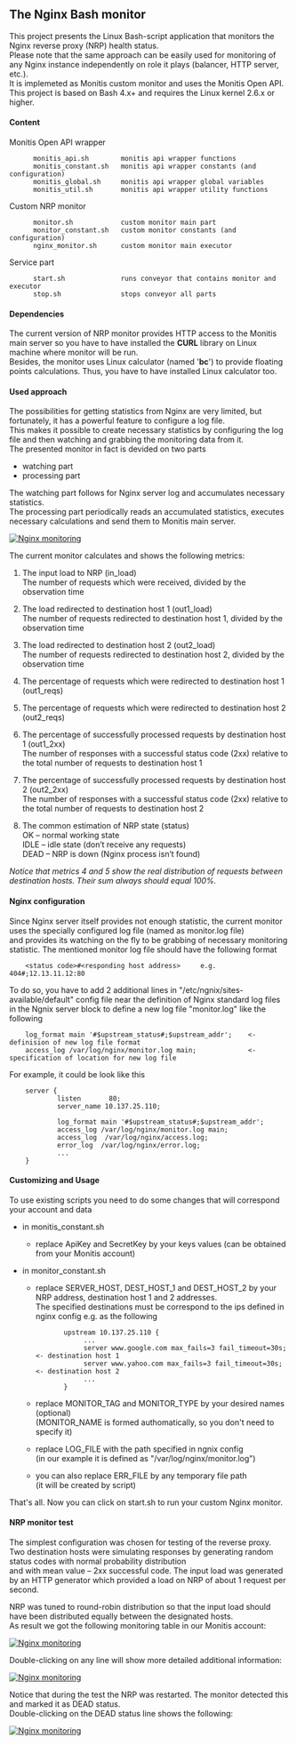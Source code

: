 ## The Nginx Bash monitor

This project presents the Linux Bash-script application that monitors the Nginx reverse proxy (NRP) health status.  
Please note that the same approach can be easily used for monitoring of any Nginx instance independently on role it plays (balancer, HTTP server, etc.).  
It is implemeted as Monitis custom monitor and uses the Monitis Open API.  
This project is based on Bash 4.x+ and requires the Linux kernel 2.6.x or higher.

#### Content  

   Monitis Open API wrapper  

          monitis_api.sh        monitis api wrapper functions  
          monitis_constant.sh   monitis api wrapper constants (and configuration)  
          monitis_global.sh     monitis api wrapper global variables  
          monitis_util.sh       monitis api wrapper utility functions  

   Custom NRP monitor  

          monitor.sh            custom monitor main part  
          monitor_constant.sh   custom monitor constants (and configuration)  
          nginx_monitor.sh      custom monitor main executor  

   Service part  

          start.sh              runs conveyor that contains monitor and executor
          stop.sh               stops conveyor all parts

#### Dependencies  

The current version of NRP monitor provides HTTP access to the Monitis main server so you have to have installed the __CURL__ library on Linux  machine where monitor will be run.  
Besides, the monitor uses Linux calculator (named '__bc__') to provide floating points calculations. Thus, you have to have installed Linux calculator too.  
 
#### Used approach

The possibilities for getting statistics from Nginx are very limited, but fortunately, it has a powerful feature to configure a log file.  
This makes it possible to create necessary statistics by configuring the log file and then watching and grabbing the monitoring data from it.  
The presented monitor in fact is devided on two parts  

   - watching part
   - processing part

The watching part follows for Nginx server log and accumulates necessary statistics.  
The processing part periodically reads an accumulated statistics, executes necessary calculations and send them to Monitis main server.  

<a href="http://blog.monitis.com/"><img src="http://blog.monitis.com/wp-content/uploads/2012/06/NRP_Monitoring.png" title="Nginx monitoring" /></a>

The current monitor calculates and shows the following metrics:

  1. The input load to NRP (in_load)  
    The number of requests which were received, divided by the observation time

  1. The load redirected to destination host 1 (out1_load)  
    The number of requests redirected to destination host 1, divided by the observation time

  1. The load redirected to destination host 2 (out2_load)  
    The number of requests redirected to destination host 2, divided by the observation time

  1. The percentage of requests which  were redirected to destination host 1 (out1_reqs)  

  1. The percentage of requests which  were redirected to destination host 2 (out2_reqs)  

  1. The percentage of successfully processed requests by destination host 1 (out1_2xx)  
    The number of responses with a successful status code (2xx) relative to the total number of requests to destination host 1

  1. The percentage of successfully processed requests by destination host 2 (out2_2xx)  
    The number of responses with a successful status code (2xx) relative to the total number of requests to destination host 2

  1. The common estimation of NRP state (status)  
     OK – normal working state  
     IDLE – idle state (don’t receive any requests)  
     DEAD – NRP is down (Nginx process isn’t found)  

_Notice that metrics 4 and 5 show the real distribution of requests between destination hosts. Their sum always should equal 100%._

#### Nginx configuration  

Since Nginx server itself provides not enough statistic, the current monitor uses the specially configured log file (named as monitor.log file)  
and provides its watching on the fly to be grabbing of necessary monitoring statistic. The mentioned monitor log file should have the following format  


        <status code>#<responding host address>		e.g.  404#;12.13.11.12:80

To do so, you have to add 2 additional lines in "/etc/ngnix/sites-available/default" config file near the definition of Nginx standard log files  
in the Ngnix server block to define a new log file "monitor.log" like the following  

        log_format main '#$upstream_status#;$upstream_addr';    <- definision of new log file format
        access_log /var/log/nginx/monitor.log main;             <- specification of location for new log file


For example, it could be look like this  

        server {
                listen       80;
                server_name 10.137.25.110;

                log_format main '#$upstream_status#;$upstream_addr';
                access_log /var/log/nginx/monitor.log main;
                access_log  /var/log/nginx/access.log;
                error_log  /var/log/nginx/error.log;
                ...
        }

#### Customizing and Usage 

To use existing scripts you need to do some changes that will correspond your account and data  

   - in monitis_constant.sh  
       - replace ApiKey and SecretKey by your keys values (can be obtained from your Monitis account)  

   - in monitor_constant.sh   
       - replace SERVER_HOST, DEST_HOST_1 and DEST_HOST_2 by your NRP address, destination host 1 and 2 addresses.  
         The specified destinations must be correspond to the ips defined in nginx config e.g. as the following


                    upstream 10.137.25.110 {
                         ...
                         server www.google.com max_fails=3 fail_timeout=30s;       <- destination host 1
                         server www.yahoo.com max_fails=3 fail_timeout=30s;        <- destination host 2
                         ...
                    }


       - replace MONITOR_TAG and MONITOR_TYPE by your desired names (optional)   
         (MONITOR_NAME is formed authomatically, so you don't need to specify it)

       - replace LOG_FILE with the path specified in ngnix config  
         (in our example it is defined as "/var/log/nginx/monitor.log")
			
       - you can also replace ERR_FILE by any temporary file path  
         (it will be created by script)  

That's all. Now you can click on start.sh to run your custom Nginx monitor.  

#### NRP monitor test

The simplest configuration was chosen for testing of the reverse proxy.  
Two destination hosts were simulating responses by generating random status codes with normal probability distribution  
and with mean value – 2xx successful code. The input load was generated by an HTTP generator which provided a load on NRP of about 1 request per second.  

NRP was tuned to round-robin distribution so that the input load should have been distributed equally between the designated hosts.  
As result we got the following monitoring table in our Monitis account:

<a href="http://blog.monitis.com/"><img src="http://blog.monitis.com/wp-content/uploads/2012/06/NRP_Monitoring2.png" title="Nginx monitoring" /></a>


Double-clicking on any line will show more detailed additional information:  

<a href="http://blog.monitis.com/"><img src="http://blog.monitis.com/wp-content/uploads/2012/06/NRP_Monitoring3.png" title="Nginx monitoring" /></a>

Notice that during the test the NRP was restarted. The monitor detected this and marked it as DEAD status.  
Double-clicking on the DEAD status line shows the following:

<a href="http://blog.monitis.com/"><img src="http://blog.monitis.com/wp-content/uploads/2012/06/NRP_Monitoring4.png" title="Nginx monitoring" /></a>


